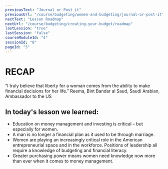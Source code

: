 ```yaml
---
previousText: "Journal or Post it"
previousUrl: "/course/budgeting/women-and-budgeting/journal-or-post-it"
nextText: "Lesson Roadmap"
nextUrl: "/course/budgeting/creating-your-budget/roadmap"
lastLession: "true"
lastSession: "false"
courseModuleId: "4"
sessionId: "8"
pageId: "5"
---
```



# RECAP

<sparkle-character-intro position="right" character="jen">
 “I truly believe that liberty for a woman comes from the ability to make financial decisions for her life.” Reema, Bint Bandar al Saud, Saudi Arabian, Ambassador to the US
</sparkle-character-intro>

## In today's lesson we learned: 
- Education on money management and investing is critical – but especially for women.
- A man is no longer a financial plan as it used to be through marriage.
- Women are playing an increasingly critical role in the American entrepreneurial space and in the workforce. Positions of leadership all require a knowledge of budgeting and financial literacy.
- Greater purchasing power means women need knowledge now more than ever when it comes to money management. 


